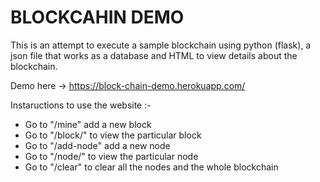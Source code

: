 # BLOCKCAHIN DEMO

This is an attempt to execute a sample blockchain using python (flask), a json file that works as a database and HTML to view details about the blockchain.

Demo here  ->  https://block-chain-demo.herokuapp.com/

Instaructions to use the website :-

- Go to "/mine" add a new block
- Go to "/block/<block-number>" to view the particular block
- Go to "/add-node" add a new node
- Go to "/node/<node-number>" to view the particular node
- Go to "/clear" to clear all the nodes and the whole blockchain
